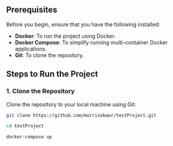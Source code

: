 
## Prerequisites

Before you begin, ensure that you have the following installed:

- **Docker**: To run the project using Docker.
- **Docker Compose**: To simplify running multi-container Docker applications.
- **Git**: To clone the repository.

## Steps to Run the Project

### 1. Clone the Repository

Clone the repository to your local machine using Git:

```bash
git clone https://github.com/morrisokwor/testProject.git

cd testProject

docker-compose up


